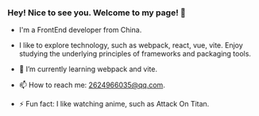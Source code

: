 ### Hey! Nice to see you. Welcome to my page! 👋

- I'm a FrontEnd developer from China.
- I like to explore technology, such as webpack, react, vue, vite. Enjoy studying the underlying principles of frameworks and packaging tools.

- 🌱 I’m currently learning webpack and vite.
- 📫 How to reach me: <2624966035@qq.com>.
- ⚡ Fun fact: I like watching anime, such as Attack On Titan.

<!-- <img src="https://github-readme-stats.vercel.app/api?username=Ylg12345&show_icons=false&icon_color=CE1D2D&text_color=718096&bg_color=ffffff&hide_title=true" /> -->
